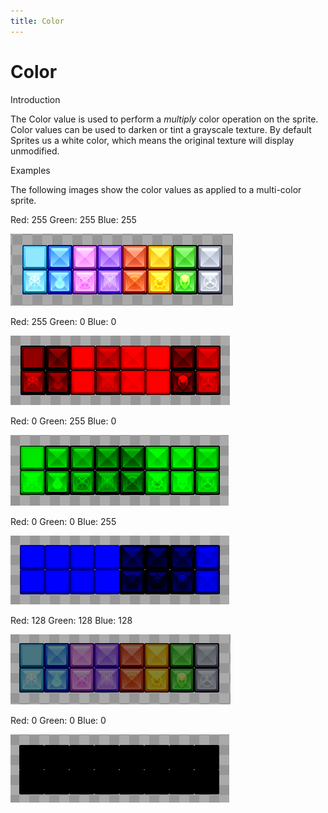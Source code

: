 ```yaml
---
title: Color
---
```


# Color

Introduction

The Color value is used to perform a _multiply_ color operation on the sprite. Color values can be used to darken or tint a grayscale texture. By default Sprites us a white color, which means the original texture will display unmodified.

Examples

The following images show the color values as applied to a multi-color sprite.

Red: 255 Green: 255 Blue: 255

![](../../.gitbook/assets/WhiteColorGum.png)

Red: 255 Green: 0 Blue: 0

![](../../.gitbook/assets/RedColorGum.png)

Red: 0 Green: 255 Blue: 0

![](../../.gitbook/assets/GreenColorGum.png)

Red: 0 Green: 0 Blue: 255

![](../../.gitbook/assets/BlueColorGum.png)

Red: 128 Green: 128 Blue: 128

![](../../.gitbook/assets/DarkColorGum.png)

Red: 0 Green: 0 Blue: 0

![](../../.gitbook/assets/BlackColorGum.png)

